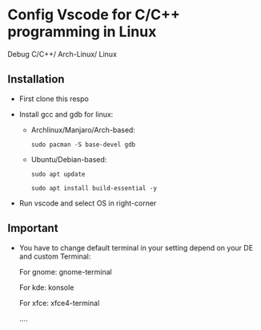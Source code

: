 # Config Vscode for C/C++ programming in Linux
Debug C/C++/ Arch-Linux/ Linux
## Installation
- First clone this respo 
- Install gcc and gdb for linux:
 
  - Archlinux/Manjaro/Arch-based: 

        sudo pacman -S base-devel gdb
        
  - Ubuntu/Debian-based: 
        
        sudo apt update
                                
        sudo apt install build-essential -y
- Run vscode and select OS in right-corner

## Important
- You have to change default terminal in your setting depend on your DE and custom Terminal:

    For gnome: gnome-terminal

    For kde: konsole

    For xfce: xfce4-terminal

    ....
